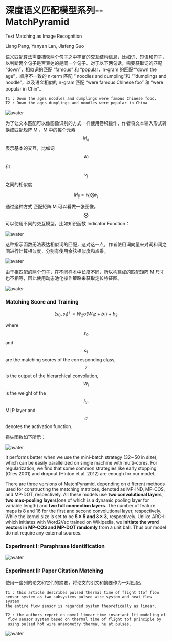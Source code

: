 # 深度语义匹配模型系列--MatchPyramid

Text Matching as Image Recognition

Liang Pang, Yanyan Lan, Jiafeng Guo

语义匹配算法需要捕获两个句子之中丰富的交互结构信息，比如词、短语和句子，以判断两个句子是否表达的是同一个句子。对于以下两句话，需要获取词的匹配 “down”，相似词的匹配 “famous” 和 “popular，n-gram 的匹配““down the age”，顺序不一致的 n-term 匹配 “ noodles and dumpling”和 ““dumplings and noodle”，以及语义相似的 n-gram 匹配 “were famous Chinese foo” 和 “were popular in Chin”。

```
T1 : Down the ages noodles and dumplings were famous Chinese food.
T2 : Down the ages dumplings and noodles were popular in China
```

![avater](./pic/pyramid.png)

为了让文本匹配可以像图像识别的方式一样使用卷积操作，作者将文本输入形式转换成匹配矩阵 M ，M 中的每个元素 $$M_{ij}$$ 表示基本的交互，比如词$$w_i$$ 和 $$v_j$$ 之间的相似度

$$M_{ij} = w_i \bigotimes v_j$$

通过这种方式 匹配矩阵 M 可以看做一张图像。$$\bigotimes $$ 可以使用不同的交互模型。比如知识函数 Indicator Function：

![avater](./pic/if.png)

这种指示函数无法表达相似词的匹配，这对这一点，作者使用词向量来对词和词之间进行计算相似度，分别有使用余弦相似度和点乘。

![avater](./pic/match.png)

由于相匹配的两个句子，在不同样本中长度不同，所以构建成的匹配矩阵 M 尺寸也不相等，因此使用动态池化操作策略来获取定长特征图。

![avater](./pic/cnnill.png)

### Matching Score and Training

$$(s_0,s_1)^T = W_2\sigma(W_1z+b_1)+b_2 $$


where $$s_0$$ and $$s_1$$ are the matching scores of the corresponding
class, $$z$$ is the output of the hierarchical convolution, $$W_i$$
is the weight of the $$i_{th}$$ MLP layer and $$\sigma $$ denotes the activation function.

损失函数如下所示：

![avater](./pic/pymloss.png)

It performs better when we use the mini-batch strategy (32∼50 in size),
which can be easily parallelized on single machine with multi-cores. For regularization, we find that some common strategies like early stopping (Giles 2001) and dropout (Hinton et al. 2012) are enough for our model.

There are three versions of MatchPyramid, depending on different methods used for constructing the matching matrices, denoted as MP-IND, MP-COS, and MP-DOT, respectively. All these models use **two convolutional layers**, **two max-pooling layers**(one of which is a dynamic pooling layer for variable length) and **two full connection layers**. The number of feature maps is 8 and 16 for the first and second convolutional layer, respectively. While the kernel size is set to be **5 × 5 and 3 × 3**, respectively. Unlike ARC-II which initiates with Word2Vec trained on Wikipedia, we **initiate the word vectors in MP-COS and MP-DOT randomly** from a unit ball. Thus our model do not require any external sources.

### Experiment I: Paraphrase Identification

![avater](./pic/pym_res.png)

### Experiment II: Paper Citation Matching

使用一些列的论文和它们的摘要，将论文的引文和摘要作为一对匹配。

```
T1 : this article describes pulsed thermal time of flight ttof flow 
sensor system as two subsystems pulsed wire system and heat flow system 
the entire flow sensor is regarded system theoretically as linear.

T2 : the authors report on novel linear time invariant lti modeling of
 flow sensor system based on thermal time of flight tof principle by 
 using pulsed hot wire anemometry thermal he at pulses.
```

![avater](./pic/pym_res2.png)
